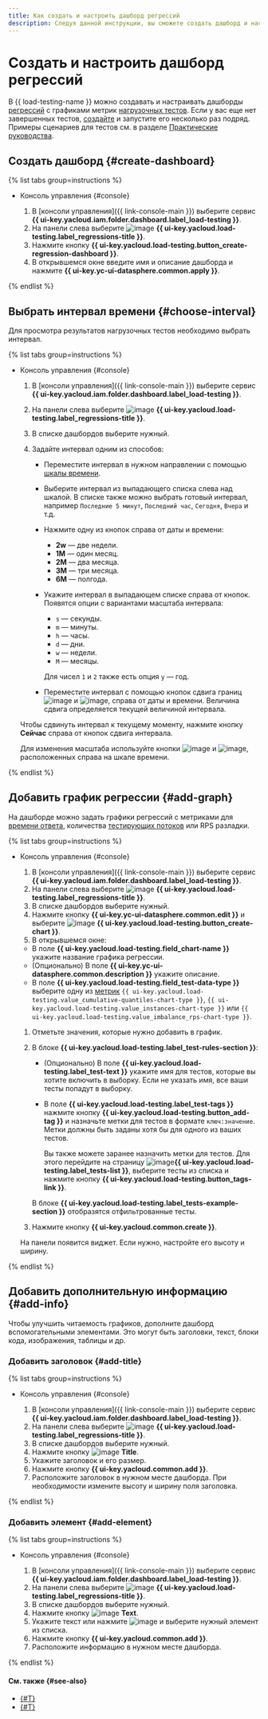 ```yaml
---
title: Как создать и настроить дашборд регрессий
description: Следуя данной инструкции, вы сможете создать дашборд и настроить регрессий в {{ load-testing-name }}.
---
```


# Создать и настроить дашборд регрессий

В {{ load-testing-name }} можно создавать и настраивать дашборды [регрессий](../../concepts/load-test-regressions.md) с графиками метрик [нагрузочных тестов](../../concepts/index.md).
Если у вас еще нет завершенных тестов, [создайте](../create-test-bucket.md) и запустите его несколько раз подряд. Примеры сценариев для тестов см. в разделе [Практические руководства](../../tutorials/index.md). 

## Создать дашборд {#create-dashboard}

{% list tabs group=instructions %}

- Консоль управления {#console}

  1. В [консоли управления]({{ link-console-main }}) выберите сервис **{{ ui-key.yacloud.iam.folder.dashboard.label_load-testing }}**.
  1. На панели слева выберите ![image](../../../_assets/load-testing/regressions.svg) **{{ ui-key.yacloud.load-testing.label_regressions-title }}**.
  1. Нажмите кнопку **{{ ui-key.yacloud.load-testing.button_create-regression-dashboard }}**.
  1. В открывшемся окне введите имя и описание дашборда и нажмите **{{ ui-key.yc-ui-datasphere.common.apply }}**.

{% endlist %}

## Выбрать интервал времени {#choose-interval}

Для просмотра результатов нагрузочных тестов необходимо выбрать интервал.

{% list tabs group=instructions %}

- Консоль управления {#console}

  1. В [консоли управления]({{ link-console-main }}) выберите сервис **{{ ui-key.yacloud.iam.folder.dashboard.label_load-testing }}**.
  1. На панели слева выберите ![image](../../../_assets/load-testing/regressions.svg) **{{ ui-key.yacloud.load-testing.label_regressions-title }}**.
  1. В списке дашбордов выберите нужный.
  1. Задайте интервал одним из способов:

      * Переместите интервал в нужном направлении с помощью [шкалы времени](../../concepts/load-test-regressions.md).
      * Выберите интервал из выпадающего списка слева над шкалой. В списке также можно выбрать готовый интервал, например `Последние 5 минут`, `Последний час`, `Сегодня`, `Вчера` и т.д.
      * Нажмите одну из кнопок справа от даты и времени:
        * **2w** — две недели.
        * **1M** — один месяц.
        * **2M** — два месяца.
        * **3M** — три месяца.
        * **6M** — полгода.

      * Укажите интервал в выпадающем списке справа от кнопок. Появятся опции с вариантами масштаба интервала:
        * `s` — секунды.
        * `m` — минуты.
        * `h` — часы.
        * `d` — дни.
        * `w` — недели.
        * `M` — месяцы.
        
        Для чисел `1` и `2` также есть опция `y` — год.

      * Переместите интервал с помощью кнопок сдвига границ ![image](../../../_assets/load-testing/shift-left.svg) и ![image](../../../_assets/load-testing/shift-right.svg), справа от даты и времени. Величина сдвига определяется текущей величиной интервала.

  Чтобы сдвинуть интервал к текущему моменту, нажмите кнопку **Сейчас** справа от кнопок сдвига интервала.

  Для изменения масштаба используйте кнопки ![image](../../../_assets/load-testing/minus.svg) и ![image](../../../_assets/load-testing/plus.svg), расположенных справа на шкале времени.

{% endlist %}

## Добавить график регрессии {#add-graph}

На дашборде можно задать графики регрессий с метриками для [времени ответа](../../concepts/load-test-results.md#quantiles), количества [тестирующих потоков](../../concepts/load-test-results.md#test-streams) или RPS разладки. 

{% list tabs group=instructions %}

- Консоль управления {#console}

  1. В [консоли управления]({{ link-console-main }}) выберите сервис **{{ ui-key.yacloud.iam.folder.dashboard.label_load-testing }}**.
  1. На панели слева выберите ![image](../../../_assets/load-testing/regressions.svg) **{{ ui-key.yacloud.load-testing.label_regressions-title }}**.
  1. В списке дашбордов выберите нужный.
  1. Нажмите кнопку **{{ ui-key.yc-ui-datasphere.common.edit }}** и выберите ![image](../../../_assets/load-testing/plus.svg) **{{ ui-key.yacloud.load-testing.button_create-chart }}**.
  1. В открывшемся окне:
    * В поле **{{ ui-key.yacloud.load-testing.field_chart-name }}** укажите название графика регрессии.
    * (Опционально) В поле **{{ ui-key.yc-ui-datasphere.common.description }}** укажите описание.
    * В поле **{{ ui-key.yacloud.load-testing.field_test-data-type }}** выберите одну из [метрик](../../concepts/load-test-regressions.md) `{{ ui-key.yacloud.load-testing.value_cumulative-quantiles-chart-type }}`, `{{ ui-key.yacloud.load-testing.value_instances-chart-type }}` или `{{ ui-key.yacloud.load-testing.value_imbalance_rps-chart-type }}`.
  1. Отметьте значения, которые нужно добавить в график.
  1. В блоке **{{ ui-key.yacloud.load-testing.label_test-rules-section }}**:
      * (Опционально) В поле **{{ ui-key.yacloud.load-testing.label_test-text }}** укажите имя для тестов, которые вы хотите включить в выборку. Если не указать имя, все ваши тесты попадут в выборку.
      * В поле **{{ ui-key.yacloud.load-testing.label_test-tags }}** нажмите кнопку **{{ ui-key.yacloud.load-testing.button_add-tag }}** и назначьте метки для тестов в формате `ключ:значение`. Метки должны быть заданы хотя бы для одного из ваших тестов.

        Вы также можете заранее назначить метки для тестов. Для этого перейдите на страницу ![image](../../../_assets/load-testing/test.svg)**{{ ui-key.yacloud.load-testing.label_tests-list }}**, выберите тесты из списка и нажмите кнопку **{{ ui-key.yacloud.load-testing.button_tags-link }}**.

      В блоке **{{ ui-key.yacloud.load-testing.label_tests-example-section }}** отобразятся отфильтрованные тесты.
  1. Нажмите кнопку **{{ ui-key.yacloud.common.create }}**.

  На панели появится виджет. Если нужно, настройте его высоту и ширину.

{% endlist %}

## Добавить дополнительную информацию {#add-info}

Чтобы улучшить читаемость графиков, дополните дашборд вспомогательными элементами. Это могут быть заголовки, текст, блоки кода, изображения, таблицы и др. 

### Добавить заголовок {#add-title}

{% list tabs group=instructions %}

- Консоль управления {#console}

  1. В [консоли управления]({{ link-console-main }}) выберите сервис **{{ ui-key.yacloud.iam.folder.dashboard.label_load-testing }}**.
  1. На панели слева выберите ![image](../../../_assets/load-testing/regressions.svg) **{{ ui-key.yacloud.load-testing.label_regressions-title }}**.
  1. В списке дашбордов выберите нужный.
  1. Нажмите кнопку ![image](../../../_assets/load-testing/header.svg) **Title**.
  1. Укажите заголовок и его размер.
  1. Нажмите кнопку **{{ ui-key.yacloud.common.add }}**.
  1. Расположите заголовок в нужном месте дашборда. При необходимости измените высоту и ширину поля заголовка.

{% endlist %}

### Добавить элемент {#add-element}

{% list tabs group=instructions %}

- Консоль управления {#console}

  1. В [консоли управления]({{ link-console-main }}) выберите сервис **{{ ui-key.yacloud.iam.folder.dashboard.label_load-testing }}**.
  1. На панели слева выберите ![image](../../../_assets/load-testing/regressions.svg) **{{ ui-key.yacloud.load-testing.label_regressions-title }}**.
  1. В списке дашбордов выберите нужный.
  1. Нажмите кнопку ![image](../../../_assets/load-testing/text.svg) **Text**.
  1. Укажите текст или нажмите ![image](../../../_assets/options.svg) и выберите нужный элемент из списка. 
  1. Нажмите кнопку **{{ ui-key.yacloud.common.add }}**.
  1. Расположите информацию в нужном месте дашборда.

{% endlist %}

#### См. также {#see-also}

* [{#T}](update.md)
* [{#T}](delete.md)